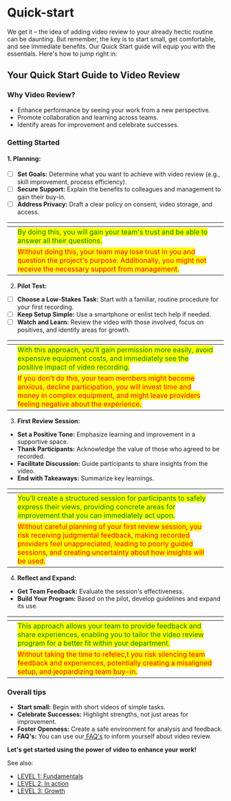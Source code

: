 # Quick-start

We get it – the idea of adding video review to your already hectic routine can be daunting. But remember, the key is to start small, get comfortable, and see immediate benefits. Our Quick Start guide will equip you with the essentials. Here's how to jump right in:

## **Your Quick Start Guide to Video Review**

### **Why Video Review?**

* Enhance performance by seeing your work from a new perspective.
* Promote collaboration and learning across teams.
* Identify areas for improvement and celebrate successes.

### **Getting Started**

#### **1. Planning:**

* [ ] **Set Goals:** Determine what you want to achieve with video review (e.g., skill improvement, process efficiency).
* [ ] **Secure Support:** Explain the benefits to colleagues and management to gain their buy-in.
* [ ] **Address Privacy:** Draft a clear policy on consent, video storage, and access.

<table data-card-size="large" data-view="cards"><thead><tr><th></th><th></th><th></th></tr></thead><tbody><tr><td></td><td><mark style="color:green;">By doing this, you will gain your team's trust and be able to answer all their questions.</mark></td><td></td></tr><tr><td></td><td><mark style="color:red;">Without doing this, your team may lose trust in you and question the project's purpose. Additionally, you might not receive the necessary support from management.</mark></td><td></td></tr></tbody></table>

2. **Pilot Test:**

* [ ] **Choose a Low-Stakes Task:** Start with a familiar, routine procedure for your first recording.
* [ ] **Keep Setup Simple:** Use a smartphone or enlist tech help if needed.
* [ ] **Watch and Learn:** Review the video with those involved, focus on positives, and identify areas for growth.

<table data-card-size="large" data-view="cards"><thead><tr><th></th><th></th><th></th></tr></thead><tbody><tr><td></td><td><mark style="color:green;">With this approach, you'll gain permission more easily, avoid expensive equipment costs, and immediately see the positive impact of video recording.</mark></td><td></td></tr><tr><td></td><td><mark style="color:red;">If you don't do this, your team members might become anxious, decline participation, you will invest time and money in complex equipment, and might leave providers feeling negative about the experience.</mark></td><td></td></tr></tbody></table>

3. **First Review Session:**

* **Set a Positive Tone:** Emphasize learning and improvement in a supportive space.
* **Thank Participants:** Acknowledge the value of those who agreed to be recorded.
* **Facilitate Discussion:** Guide participants to share insights from the video.
* **End with Takeaways:** Summarize key learnings.

<table data-card-size="large" data-view="cards"><thead><tr><th></th><th></th><th></th></tr></thead><tbody><tr><td></td><td><mark style="color:green;">You'll create a structured session for participants to safely express their views, providing concrete areas for improvement that you can immediately act upon.</mark></td><td></td></tr><tr><td></td><td><mark style="color:red;">Without careful planning of your first review session, you risk receiving judgmental feedback, making recorded providers feel unappreciated, leading to poorly guided sessions, and creating uncertainty about how insights will be used.</mark></td><td></td></tr></tbody></table>

4. **Reflect and Expand:**

* **Get Team Feedback:** Evaluate the session's effectiveness.
* **Build Your Program:** Based on the pilot, develop guidelines and expand its use.

<table data-card-size="large" data-view="cards"><thead><tr><th></th><th></th><th></th></tr></thead><tbody><tr><td></td><td><mark style="color:green;">This approach allows your team to provide feedback and share experiences, enabling you to tailor the video review program for a better fit within your department.</mark></td><td></td></tr><tr><td></td><td><mark style="color:red;">Without taking the time to refelec,t you risk silencing team feedback and experiences, potentially creating a misaligned setup, and jeopardizing team buy-in.</mark></td><td></td></tr></tbody></table>

### **Overall tips**

* **Start small:** Begin with short videos of simple tasks.
* **Celebrate Successes:** Highlight strengths, not just areas for improvement.
* **Foster Openness:** Create a safe environment for analysis and feedback.
* **FAQ's:** You can use our[ FAQ's](faqs.md) to inform yourself about video review.

**Let's get started using the power of video to enhance your work!**



See also:

* [LEVEL 1: Fundamentals](broken-reference)
* [LEVEL 2: In action](broken-reference)
* [LEVEL 3: Growth](broken-reference)
